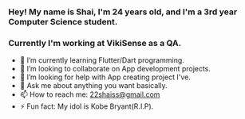 ### Hey! My name is Shai, I'm 24 years old, and I'm a 3rd year Computer Science student.
### Currently I'm working at VikiSense as a QA.

- 🌱 I’m currently learning Flutter/Dart programming.
- 👯 I’m looking to collaborate on App development projects.
- 🤔 I’m looking for help with App creating project I've.
- 💬 Ask me about anything you want basically.
- 📫 How to reach me: 22shaiss@gmail.com
- ⚡ Fun fact: My idol is Kobe Bryant(R.I.P).
